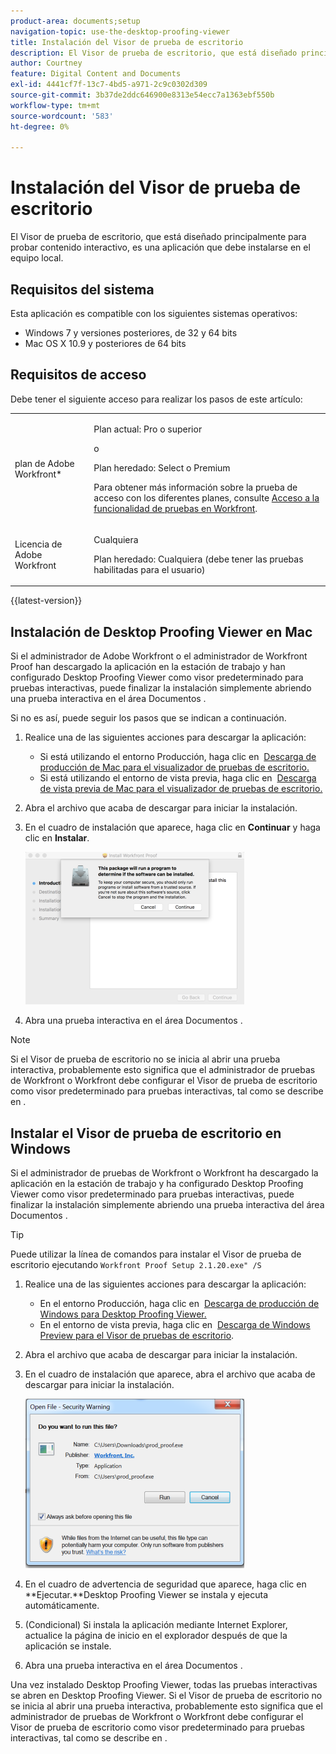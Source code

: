 ```yaml
---
product-area: documents;setup
navigation-topic: use-the-desktop-proofing-viewer
title: Instalación del Visor de prueba de escritorio
description: El Visor de prueba de escritorio, que está diseñado principalmente para probar contenido interactivo, es una aplicación que debe instalarse en el equipo local.
author: Courtney
feature: Digital Content and Documents
exl-id: 4441cf7f-13c7-4bd5-a971-2c9c0302d309
source-git-commit: 3b37de2ddc646900e8313e54ecc7a1363ebf550b
workflow-type: tm+mt
source-wordcount: '583'
ht-degree: 0%

---
```


# Instalación del Visor de prueba de escritorio

El Visor de prueba de escritorio, que está diseñado principalmente para probar contenido interactivo, es una aplicación que debe instalarse en el equipo local.

## Requisitos del sistema

Esta aplicación es compatible con los siguientes sistemas operativos:

* Windows 7 y versiones posteriores, de 32 y 64 bits
* Mac OS X 10.9 y posteriores de 64 bits

## Requisitos de acceso

Debe tener el siguiente acceso para realizar los pasos de este artículo:

<table style="table-layout:auto"> 
 <col> 
 <col> 
 <tbody> 
  <tr> 
   <td role="rowheader">plan de Adobe Workfront*</td> 
   <td> <p>Plan actual: Pro o superior</p> <p>o</p> <p>Plan heredado: Select o Premium</p> <p>Para obtener más información sobre la prueba de acceso con los diferentes planes, consulte <a href="/help/quicksilver/administration-and-setup/manage-workfront/configure-proofing/access-to-proofing-functionality.md" class="MCXref xref">Acceso a la funcionalidad de pruebas en Workfront</a>.</p> </td> 
  </tr> 
  <tr> 
   <td role="rowheader">Licencia de Adobe Workfront</td> 
   <td> <p>Cualquiera</p> <p>Plan heredado: Cualquiera (debe tener las pruebas habilitadas para el usuario)</p> </td> 
  </tr> 
 </tbody> 
</table>

{{latest-version}}

## Instalación de Desktop Proofing Viewer en Mac

Si el administrador de Adobe Workfront o el administrador de Workfront Proof han descargado la aplicación en la estación de trabajo y han configurado Desktop Proofing Viewer como visor predeterminado para pruebas interactivas, puede finalizar la instalación simplemente abriendo una prueba interactiva en el área Documentos .

Si no es así, puede seguir los pasos que se indican a continuación.

1. Realice una de las siguientes acciones para descargar la aplicación:

   * Si está utilizando el entorno Producción, haga clic en  [Descarga de producción de Mac para el visualizador de pruebas de escritorio.](https://assets.proofhq.com/nativeviewer/desktop_viewer/Workfront+Proof-2.1.20.pkg)
   * Si está utilizando el entorno de vista previa, haga clic en  [Descarga de vista previa de Mac para el visualizador de pruebas de escritorio.](https://assets.preview.proofhq.com/nativeviewer/desktop_viewer/Workfront+Proof+Preview-2.1.20.pkg)

1. Abra el archivo que acaba de descargar para iniciar la instalación.
1. En el cuadro de instalación que aparece, haga clic en **Continuar** y haga clic en **Instalar**.

   ![0000776.png](assets/00000776-350x244.png)

1. Abra una prueba interactiva en el área Documentos .

>[!NOTE]
>
>Si el Visor de prueba de escritorio no se inicia al abrir una prueba interactiva, probablemente esto significa que el administrador de pruebas de Workfront o Workfront debe configurar el Visor de prueba de escritorio como visor predeterminado para pruebas interactivas, tal como se describe en .

## Instalar el Visor de prueba de escritorio en Windows

Si el administrador de pruebas de Workfront o Workfront ha descargado la aplicación en la estación de trabajo y ha configurado Desktop Proofing Viewer como visor predeterminado para pruebas interactivas, puede finalizar la instalación simplemente abriendo una prueba interactiva del área Documentos .

>[!TIP]
Puede utilizar la línea de comandos para instalar el Visor de prueba de escritorio ejecutando `Workfront Proof Setup 2.1.20.exe" /S`

1. Realice una de las siguientes acciones para descargar la aplicación:

   * En el entorno Producción, haga clic en  [Descarga de producción de Windows para Desktop Proofing Viewer.](https://assets.proofhq.com/nativeviewer/desktop_viewer/Workfront+Proof+Setup+2.1.20.exe)
   * En el entorno de vista previa, haga clic en  [Descarga de Windows Preview para el Visor de pruebas de escritorio](https://assets.preview.proofhq.com/nativeviewer/desktop_viewer/Workfront+Proof+Preview+Setup+2.1.20.exe).

1. Abra el archivo que acaba de descargar para iniciar la instalación.
1. En el cuadro de instalación que aparece, abra el archivo que acaba de descargar para iniciar la instalación.

   ![Screen_Shot_2018-05-02_at_10.56.55_AM.png](assets/screen-shot-2018-05-02-at-10.56.55-am-350x271.png)

1. En el cuadro de advertencia de seguridad que aparece, haga clic en **Ejecutar.**Desktop Proofing Viewer se instala y ejecuta automáticamente. 
1. (Condicional) Si instala la aplicación mediante Internet Explorer, actualice la página de inicio en el explorador después de que la aplicación se instale.
1. Abra una prueba interactiva en el área Documentos .

Una vez instalado Desktop Proofing Viewer, todas las pruebas interactivas se abren en Desktop Proofing Viewer. Si el Visor de prueba de escritorio no se inicia al abrir una prueba interactiva, probablemente esto significa que el administrador de pruebas de Workfront o Workfront debe configurar el Visor de prueba de escritorio como visor predeterminado para pruebas interactivas, tal como se describe en .
